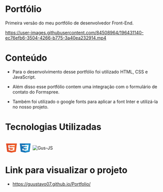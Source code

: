 # Portfólio

Primeira versão do meu portfólio de desenvolvedor Front-End.

https://user-images.githubusercontent.com/84508964/196431140-ec76efb6-3504-4266-b775-3a40ea232914.mp4

# Conteúdo

- Para o desenvolvimento desse portfólio foi utilizado HTML, CSS e JavaScript.

- Além disso esse portfólio contem uma integração com o formulário de contato do Formspree.

- Também foi utilizado o google fonts para aplicar a font Inter e utilizá-la no nosso projeto.

# Tecnologias Utilizadas

<div style="display: inline_block"><br>
 <img align="center" alt="Gus-HTML" height="30" width="40" src="https://raw.githubusercontent.com/devicons/devicon/master/icons/html5/html5-original.svg">
 <img align="center" alt="Gus-CSS" height="30" width="40" src="https://raw.githubusercontent.com/devicons/devicon/master/icons/css3/css3-original.svg">
 <img align="center" alt="Gus-JS" height="30" width="40" src="https://cdn.jsdelivr.net/gh/devicons/devicon/icons/javascript/javascript-original.svg" />         
 </div>
 
 # Link para visualizar o projeto
 - https://guustavo07.github.io/Portfolio/
